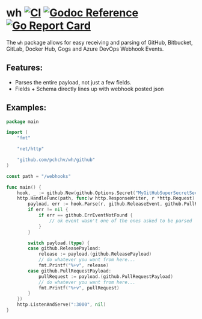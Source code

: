 # wh [![CI](https://github.com/pchchv/wh/workflows/CI/badge.svg)](https://github.com/pchchv/wh/actions?query=workflow%3ACI+event%3Apush) [![Godoc Reference](https://pkg.go.dev/badge/github.com/pchchv/wh)](https://pkg.go.dev/github.com/pchchv/wh) [![Go Report Card](https://goreportcard.com/badge/github.com/pchchv/wh)](https://goreportcard.com/report/github.com/pchchv/wh)

The `wh` package allows for easy receiving and parsing of GitHub, Bitbucket, GitLab, Docker Hub, Gogs and Azure DevOps Webhook Events.

## Features:

* Parses the entire payload, not just a few fields.
* Fields + Schema directly lines up with webhook posted json

## Examples:

```go
package main

import (
	"fmt"

	"net/http"

	"github.com/pchchv/wh/github"
)

const path = "/webhooks"

func main() {
	hook, _ := github.New(github.Options.Secret("MyGitHubSuperSecretSecrect...?"))
	http.HandleFunc(path, func(w http.ResponseWriter, r *http.Request) {
		payload, err := hook.Parse(r, github.ReleaseEvent, github.PullRequestEvent)
		if err != nil {
			if err == github.ErrEventNotFound {
				// ok event wasn't one of the ones asked to be parsed
			}
		}

		switch payload.(type) {
		case github.ReleasePayload:
			release := payload.(github.ReleasePayload)
			// do whatever you want from here...
			fmt.Printf("%+v", release)
		case github.PullRequestPayload:
			pullRequest := payload.(github.PullRequestPayload)
			// do whatever you want from here...
			fmt.Printf("%+v", pullRequest)
		}
	})
	http.ListenAndServe(":3000", nil)
}
```
